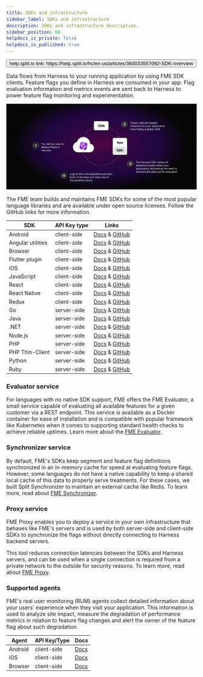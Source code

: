 ```yaml
---
title: SDKs and infrastructure
sidebar_label: SDKs and infrastructure
description: SDKs and infrastructure description.
sidebar_position: 60
helpdocs_is_private: false
helpdocs_is_published: true
---
```


<p>
  <button style={{borderRadius:'8px', border:'1px', fontFamily:'Courier New', fontWeight:'800', textAlign:'left'}}> help.split.io link: https://help.split.io/hc/en-us/articles/360033557092-SDK-overview </button>
</p>

Data flows from Harness to your running application by using FME SDK clients. Feature flags you define in Harness are consumed in your app. Flag evaluation information and metrics events are sent back to Harness to power feature flag monitoring and experimentation.

![](./static/data-flow.png)

The FME team builds and maintains FME SDKs for some of the most popular language libraries and are available under open source licenses. Follow the GitHub links for more information.

| **SDK** | **API Key type** | **Links** |
| --- | --- | --- | 
| Android | client-side | [Docs](https://help.split.io/hc/en-us/articles/360020343291-Android-SDK) & [GitHub](https://github.com/splitio/android-client) | 
| Angular utilities | client-side | [Docs](https://help.split.io/hc/en-us/articles/6495326064397-Angular-utilities) & [GitHub](https://github.com/splitio/angular-sdk-plugin) |
| Browser | client-side | [Docs](https://help.split.io/hc/en-us/articles/360058730852-Browser-SDK) & [GitHub](https://github.com/splitio/javascript-browser-client) |
| Flutter plugin | client-side | [Docs](https://help.split.io/hc/en-us/articles/8096158017165-Flutter-plugin) & [GitHub](https://github.com/splitio/flutter-sdk-plugin) |
| iOS | client-side | [Docs](https://help.split.io/hc/en-us/articles/360020401491-iOS-SDK) & [GitHub](https://github.com/splitio/ios-client) | 
| JavaScript | client-side | [Docs](https://help.split.io/hc/en-us/articles/360020448791-JavaScript-SDK) & [GitHub](https://github.com/splitio/javascript-client) | 
| React | client-side | [Docs](https://help.split.io/hc/en-us/articles/360038825091) & [GitHub](https://github.com/splitio/react-client) | 
| React Native | client-side | [Docs](https://help.split.io/hc/en-us/articles/4406066357901-React-Native-SDK) & [GitHub](https://github.com/splitio/react-native-client) |
| Redux | client-side | [Docs](https://help.split.io/hc/en-us/articles/360038851551) & [GitHub](https://github.com/splitio/redux-client) | 
| Go | server-side | [Docs](https://help.split.io/hc/en-us/articles/360020093652-Go-SDK) & [GitHub](https://github.com/splitio/go-client) | 
| Java | server-side | [Docs](https://help.split.io/hc/en-us/articles/360020405151-Java-SDK) & [GitHub](https://github.com/splitio/java-client) |
| .NET | server-side | [Docs](https://help.split.io/hc/en-us/articles/360020240172--NET-SDK) & [GitHub](https://github.com/splitio/.net-core-client) | 
| Node.js | server-side | [Docs](https://help.split.io/hc/en-us/articles/360020564931-Node-js-SDK) & [GitHub](https://github.com/splitio/javascript-client) | 
| PHP | server-side | [Docs](https://help.split.io/hc/en-us/articles/360020350372-PHP-SDK) & [GitHub](https://github.com/splitio/php-client) | 
| PHP Thin-Client | server-side | [Docs](https://help.split.io/hc/en-us/articles/18305128673933-PHP-Thin-Client-SDK) & [GitHub](https://github.com/splitio/php-thin-client) |
| Python | server-side | [Docs](https://help.split.io/hc/en-us/articles/360020359652-Python-SDK) & [GitHub](https://github.com/splitio/python-client) | 
| Ruby | server-side | [Docs](https://help.split.io/hc/en-us/articles/360020673251-Ruby-SDK) & [GitHub](https://github.com/splitio/ruby-client) | 

### Evaluator service

For languages with no native SDK support, FME offers the FME Evaluator, a small service capable of evaluating all available features for a given customer via a REST endpoint. This service is available as a Docker container for ease of installation and is compatible with popular framework like Kubernetes when it comes to supporting standard health checks to achieve reliable uptimes. Learn more about the [FME Evaluator](https://help.split.io/hc/en-us/articles/360020037072-Split-Evaluator).

### Synchronizer service

By default, FME's SDKs keep segment and feature flag definitions synchronized in an in-memory cache for speed at evaluating feature flags. However, some languages do not have a native capability to keep a shared local cache of this data to properly serve treatments. For these cases, we built Split Synchronizer to maintain an external cache like Redis. To learn more, read about [FME Synchronizer](https://help.split.io/hc/en-us/articles/360019686092-Split-Synchronizer).

### Proxy service

FME Proxy enables you to deploy a service in your own infrastructure that behaves like FME's servers and is used by both server-side and client-side SDKs to synchronize the flags without directly connecting to Harness backend servers.

This tool reduces connection latencies between the SDKs and Harness servers, and can be used when a single connection is required from a private network to the outside for security reasons. To learn more, read about [FME Proxy](https://help.split.io/hc/en-us/articles/4415960499213-Split-Proxy).

### Supported agents

FME's real user monitoring (RUM) agents collect detailed information about your users' experience when they visit your application. This information is used to analyze site impact, measure the degradation of performance metrics in relation to feature flag changes and alert the owner of the feature flag about such degradation.

| **Agent** | **API Key/Type** | **Docs** |
| --- | --- | --- | 
| Android | client-side | [Docs](https://help.split.io/hc/en-us/articles/18530305949837-Android-RUM-Agent) |
| iOS | client-side | [Docs](https://help.split.io/hc/en-us/articles/22545155055373-iOS-RUM-Agent) |
| Browser | client-side | [Docs](https://help.split.io/hc/en-us/articles/360030898431-Browser-RUM-Agent) | 